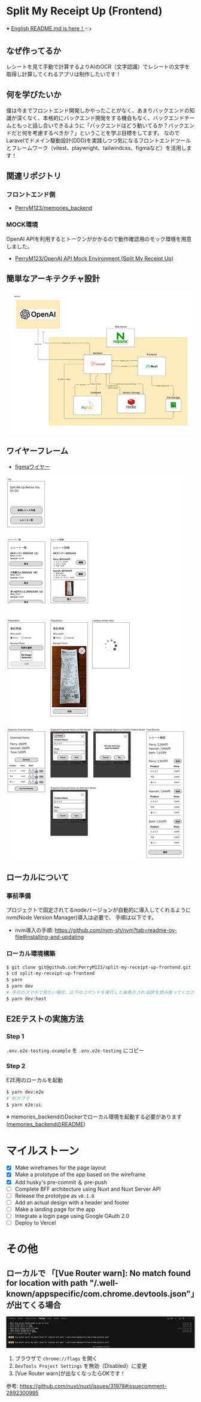 # Split My Receipt Up (Frontend)

※ [English README.md is here！](/docs/README-english.md)👈

## なぜ作ってるか
レシートを見て手動で計算するよりAIのOCR（文字認識）でレシートの文字を取得し計算してくれるアプリは制作したいです！

## 何を学びたいか
僕は今までフロントエンド開発しかやったことがなく、あまりバックエンドの知識が深くなく、本格的にバックエンド開発をする機会もなく、バックエンドチームともっと話し合いできるように「バックエンドはどう動いてるか？バックエンドだと何を考慮するべきか？」ということを学ぶ目標をしてます。
なのでLaravelでドメイン駆動設計(DDD)を実践しつつ気になるフロントエンドツールとフレームワーク（vitest、playwright、tailwindcss、figmaなど）を活用します！

## 関連リポジトリ

### フロントエンド側
- [PerryM123/memories_backend](https://github.com/PerryM123/memories_backend)

### MOCK環境
OpenAI APIを利用するとトークンがかかるので動作確認用のモック環境を用意しました。
- [PerryM123/OpenAI API Mock Environment (Split My Receipt Up)](https://github.com/PerryM123/open-ai-api-mock-environment)

## 簡単なアーキテクチャ設計
![alt text](/docs/images/simple-architecture.jpg)

## ワイヤーフレーム
- [figmaワイヤー](https://www.figma.com/design/5YJWfJxPOz41nTYUs3Ecsv/Split-Me-Up-Before-You-Go-Go?node-id=0-1&t=pg6lQGz4q81qqjrR-1)

![alt text](/docs/images/wireframe.jpg)

## ローカルについて

### 事前準備
プロジェクトで固定されてるnodeバージョンが自動的に導入してくれるようにnvm(Node Version Manager)導入は必要で、 手順は以下です。
- nvm導入の手順: https://github.com/nvm-sh/nvm?tab=readme-ov-file#installing-and-updating

### ローカル環境構築

```sh
$ git clone git@github.com:PerryM123/split-my-receipt-up-frontend.git
$ cd split-my-receipt-up-frontend
$ yarn
$ yarn dev
# 手元のスマホで見たい場合、以下のコマンドを実行した後表示されるQRを読み取ってください
$ yarn dev:host
```

## E2Eテストの実施方法
### Step 1
`.env.e2e-testing.example` を `.env.e2e-testing` にコピー

### Step 2
E2E用のローカルを起動

```sh
$ yarn dev:e2e
# 別タブで
$ yarn e2e:ui
```

※ memories_backendのDockerでローカル環境を起動する必要があります([memories_backendのREADME](https://github.com/PerryM123/memories_backend))

# マイルストーン
- [x] Make wireframes for the page layout
- [x] Make a prototype of the app based on the wireframe
- [x] Add husky's pre-commit ＆ pre-push
- [ ] Complete BFF architecture using Nuxt and Nuxt Server API 
- [ ] Release the prototype as `v0.1.0`
- [ ] Add an actual design with a header and footer
- [ ] Make a landing page for the app
- [ ] Integrate a login page using Google OAuth 2.0
- [ ] Deploy to Vercel

# その他

## ローカルで 「[Vue Router warn]: No match found for location with path "/.well-known/appspecific/com.chrome.devtools.json"」 が出てくる場合


![vue-router-warning](/docs/images/vue-router-warning.png)

1. ブラウザで `chrome://flags` を開く
1. `DevTools Project Settings` を無効（Disabled）に変更
1. [Vue Router warn]が出なくなったらOKです！

参考: https://github.com/nuxt/nuxt/issues/31978#issuecomment-2892300995